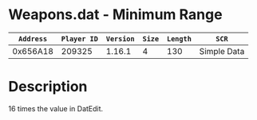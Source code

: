 # Weapons.dat - Minimum Range

| `Address` | `Player ID` | `Version` | `Size` | `Length` | `SCR` |
| ---------- | ----------- | --------- | ------ | -------- | ---- |
| 0x656A18 | 209325 | 1.16.1 | 4 | 130 | Simple Data |

# Description

16 times the value in DatEdit.